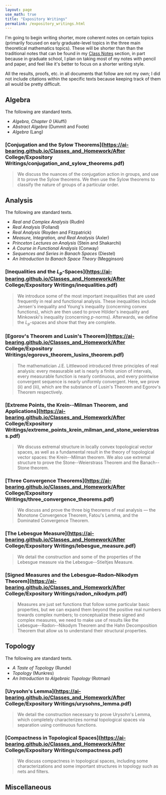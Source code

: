 ```yaml
---
layout: page
use_math: true
title: "Expository Writings"
permalink: /expository_writings.html
---
```

I'm going to begin writing shorter, more coherent notes on certain topics (primarily focused on early graduate-level topics in the three main theoretical mathematics topics). These will be shorter than than the traditional notes that can be found in my [Class Notes](classnotes.md) section, in part because in graduate school, I plan on taking most of my notes with pencil and paper, and feel like it's better to focus on a shorter writing style.

All the results, proofs, etc. in all documents that follow are not my own; I did not include citations within the specific texts because keeping track of them all would be pretty difficult.
## Algebra
The following are standard texts.
- _Algebra, Chapter 0_ (Aluffi)
- _Abstract Algebra_ (Dummit and Foote)
- _Algebra_ (Lang)

### [Conjugation and the Sylow Theorems](https://ai-bearing.github.io/Classes_and_Homework/After College/Expository Writings/conjugation_and_sylow_theorems.pdf)
> We discuss the nuances of the conjugation action in groups, and use it to prove the Sylow theorems. We then use the Sylow theorems to classify the nature of groups of a particular order.

## Analysis
The following are standard texts.
- _Real and Complex Analysis_ (Rudin)
- _Real Analysis_ (Folland)
- _Real Analysis_ (Royden and Fitzpatrick)
- _Measure, Integration, and Real Analysis_ (Axler)
- _Princeton Lectures on Analysis_ (Stein and Shakarchi)
- _A Course in Functional Analysis_ (Conway)
- _Sequences and Series in Banach Spaces_ (Diestel)
- _An Introduction to Banach Space Theory_ (Megginson)

### [Inequalities and the $L_p$-Spaces](https://ai-bearing.github.io/Classes_and_Homework/After College/Expository Writings/inequalities.pdf)
> We introduce some of the most important inequalities that are used frequently in real and functional analysis. These inequalities include Jensen's inequality and Young's inequality (concerning convex functions), which are then used to prove Hölder's inequality and Minkowski's inequality (concerning $p$-norms). Afterwards, we define the $L_p$-spaces and show that they are complete.

### [Egorov's Theorem and Lusin's Theorem](https://ai-bearing.github.io/Classes_and_Homework/After College/Expository Writings/egorovs_theorem_lusins_theorem.pdf)
> The mathematician J.E. Littlewood introduced three principles of real analysis: every measurable set is nearly a finite union of intervals, every measurable function is nearly continuous, and every pointwise convergent sequence is nearly uniformly convergent. Here, we prove (ii) and (iii), which are the substance of Lusin's Theorem and Egorov's Theorem respectively.

### [Extreme Points, the Krein--Milman Theorem, and Applications](https://ai-bearing.github.io/Classes_and_Homework/After College/Expository Writings/extreme_points_krein_milman_and_stone_weierstrass.pdf)
> We discuss extremal structure in locally convex topological vector spaces, as well as a fundamental result in the theory of topological vector spaces: the Krein--Milman theorem. We also use extremal structure to prove the Stone--Weierstrass Theorem and the Banach--Stone theorem.

### [Three Convergence Theorems](https://ai-bearing.github.io/Classes_and_Homework/After College/Expository Writings/three_convergence_theorems.pdf)
> We discuss and prove the three big theorems of real analysis — the Monotone Convergence Theorem, Fatou's Lemma, and the Dominated Convergence Theorem.

### [The Lebesgue Measure](https://ai-bearing.github.io/Classes_and_Homework/After College/Expository Writings/lebesgue_measure.pdf)
> We detail the construction and some of the properties of the Lebesgue measure via the Lebesgue--Stieltjes Measure.

### [Signed Measures and the Lebesgue–Radon–Nikodym Theorem](https://ai-bearing.github.io/Classes_and_Homework/After College/Expository Writings/radon_nikodym.pdf)
> Measures are just set functions that follow some particular basic properties, but we can expand them beyond the positive real numbers towards complex numbers; to conceptualize these signed and complex measures, we need to make use of results like the Lebesgue--Radon--Nikodym Theorem and the Hahn Decomposition Theorem that allow us to understand their structural properties.

## Topology
The following are standard texts.
- _A Taste of Topology_ (Runde)
- _Topology_ (Munkres)
- _An Introduction to Algebraic Topology_ (Rotman)

### [Urysohn's Lemma](https://ai-bearing.github.io/Classes_and_Homework/After College/Expository Writings/urysohns_lemma.pdf)
> We detail the construction necessary to prove Urysohn's Lemma, which completely characterizes normal topological spaces via separation using continuous functions.

### [Compactness in Topological Spaces](https://ai-bearing.github.io/Classes_and_Homework/After College/Expository Writings/compactness.pdf)
> We discuss compactness in topological spaces, including some characterizations and some important structures in topology such as nets and filters.

## Miscellaneous
